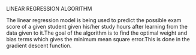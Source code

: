 LINEAR REGRESSION ALGORITHM

The linear regression model is being used to predict the possible exam score of a given student given his/her study hours after learning from the data given to it.The goal of the algorithm is to find the optimal weight and bias terms which gives the minimum mean square error.This is done in the gradient descent function.
